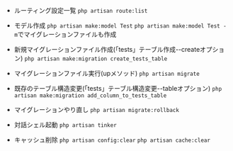 - ルーティング設定一覧
`php artisan route:list`

- モデル作成
`php artisan make:model Test` `php artisan make:model Test -m`でマイグレーションファイルも作成

- 新規マイグレーションファイル作成(「tests」テーブル作成--createオプション)
`php artisan make:migration create_tests_table`

- マイグレーションファイル実行(upメソッド)
`php artisan migrate`

- 既存のテーブル構造変更(「tests」テーブル構造変更--tableオプション)
`php artisan make:migration add_column_to_tests_table`

- マイグレーションやり直し
`php artisan migrate:rollback`

- 対話シェル起動
`php artisan tinker`

- キャッシュ削除
`php artisan config:clear`
`php artisan cache:clear`
